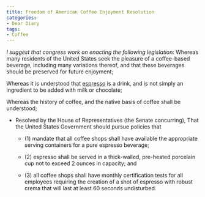 ```yaml
---
title: Freedom of American Coffee Enjoyment Resolution
categories:
- Dear Diary
tags:
- Coffee
---
```


_I suggest that congress work on enacting the following legislation:_
Whereas many residents of the United States seek the pleasure of a coffee-based beverage, including many variations thereof, and that these beverages should be preserved for future enjoyment;

Whereas it is understood that [espresso](http://en.wikipedia.org/wiki/Espresso) is a drink, and is not simply an ingredient to be added with milk or chocolate;

Whereas the history of coffee, and the native basis of coffee shall be understood;



  * Resolved by the House of Representatives (the Senate concurring), That the United States Government should pursue policies that


    * (1) mandate that all coffee shops shall have available the appropriate serving containers for a pure espresso beverage;


    * (2) espresso shall be served in a thick-walled, pre-heated porcelain cup not to exceed 2 ounces in capacity; and


    * (3) all coffee shops shall have monthly certification tests for all employees requiring the creation of a shot of espresso with robust crema that will last at least 60 seconds undisturbed.


